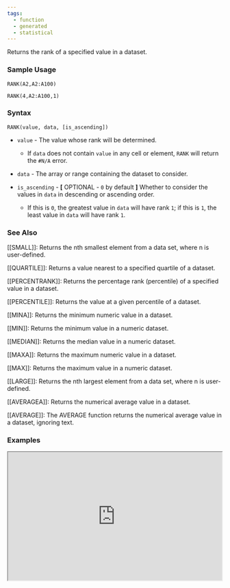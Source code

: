 ```yaml
---
tags:
  - function
  - generated
  - statistical
---
```


Returns the rank of a specified value in a dataset.

### Sample Usage

`RANK(A2,A2:A100)`

`RANK(4,A2:A100,1)`

### Syntax

`RANK(value, data, [is_ascending])`

* `value` - The value whose rank will be determined.

  + If `data` does not contain `value` in any cell or element, `RANK` will return the `#N/A` error.
* `data` - The array or range containing the dataset to consider.
* `is_ascending` - **[** OPTIONAL - `0` by default **]** Whether to consider the values in `data` in descending or ascending order.

  + If this is `0`, the greatest value in `data` will have rank `1`; if this is `1`, the least value in `data` will have rank `1`.

### See Also

[[SMALL]]: Returns the nth smallest element from a data set, where n is user-defined.

[[QUARTILE]]: Returns a value nearest to a specified quartile of a dataset.

[[PERCENTRANK]]: Returns the percentage rank (percentile) of a specified value in a dataset.

[[PERCENTILE]]: Returns the value at a given percentile of a dataset.

[[MINA]]: Returns the minimum numeric value in a dataset.

[[MIN]]: Returns the minimum value in a numeric dataset.

[[MEDIAN]]: Returns the median value in a numeric dataset.

[[MAXA]]: Returns the maximum numeric value in a dataset.

[[MAX]]: Returns the maximum value in a numeric dataset.

[[LARGE]]: Returns the nth largest element from a data set, where n is user-defined.

[[AVERAGEA]]: Returns the numerical average value in a dataset.

[[AVERAGE]]: The AVERAGE function returns the numerical average value in a dataset, ignoring text.

### Examples

<iframe height="300" src="https://docs.google.com/spreadsheet/pub?key=0As3tAuweYU9QdGpxT29QUnczMzNSc3ZIUEFVSURfWWc&amp;output=html" width="500"></iframe>